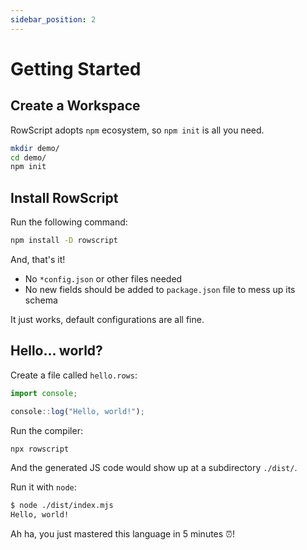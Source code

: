 ```yaml
---
sidebar_position: 2
---
```


# Getting Started

## Create a Workspace

RowScript adopts `npm` ecosystem, so `npm init` is all you need.

```bash
mkdir demo/
cd demo/
npm init
```

## Install RowScript

Run the following command:

```bash
npm install -D rowscript
```

And, that's it!

* No `*config.json` or other files needed
* No new fields should be added to `package.json` file to mess up its schema

It just works, default configurations are all fine.

## Hello... world?

Create a file called `hello.rows`:

```ts
import console;

console::log("Hello, world!");
```

Run the compiler:

```bash
npx rowscript
```

And the generated JS code would show up at a subdirectory `./dist/`.

Run it with `node`:

```bash
$ node ./dist/index.mjs
Hello, world!
```

Ah ha, you just mastered this language in 5 minutes ⏰!
